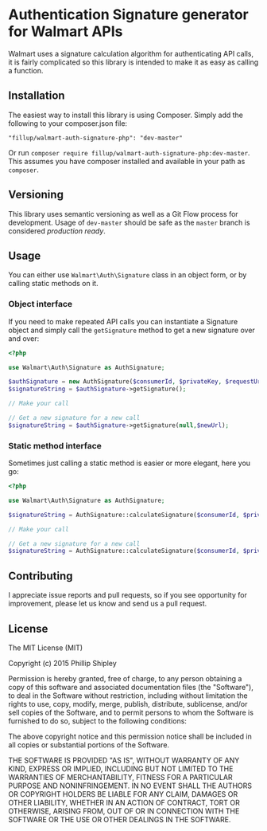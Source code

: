 # Authentication Signature generator for Walmart APIs

Walmart uses a signature calculation algorithm for authenticating API 
calls, it is fairly complicated so this library is intended to make it 
as easy as calling a function. 

## Installation

The easiest way to install this library is using Composer. Simply add 
the following to your composer.json file:

    "fillup/walmart-auth-signature-php": "dev-master"
        
Or run ```composer require fillup/walmart-auth-signature-php:dev-master```. 
This assumes you have composer installed and available in your path 
as ```composer```.

## Versioning
This library uses semantic versioning as well as a Git Flow process
for development. Usage of ```dev-master``` should be safe as the 
```master``` branch is considered *production ready*.

## Usage
You can either use ```Walmart\Auth\Signature``` class in an object form, 
or by calling static methods on it.

### Object interface
If you need to make repeated API calls you can instantiate a Signature 
object and simply call the ```getSignature``` method to get a new 
signature over and over:

```php
<?php

use Walmart\Auth\Signature as AuthSignature;

$authSignature = new AuthSignature($consumerId, $privateKey, $requestUrl, $requestMethod);
$signatureString = $authSignature->getSignature();

// Make your call

// Get a new signature for a new call
$signatureString = $authSignature->getSignature(null,$newUrl);
```


### Static method interface
Sometimes just calling a static method is easier or more elegant, 
here you go:

```php
<?php

use Walmart\Auth\Signature as AuthSignature;

$signatureString = AuthSignature::calculateSignature($consumerId, $privateKey, $requestUrl, $requestMethod);

// Make your call

// Get a new signature for a new call
$signatureString = AuthSignature::calculateSignature($consumerId, $privateKey, $requestUrl, $requestMethod);
```

## Contributing
I appreciate issue reports and pull requests, so if you see opportunity 
for improvement, please let us know and send us a pull request.

## License
The MIT License (MIT)

Copyright (c) 2015 Phillip Shipley

Permission is hereby granted, free of charge, to any person obtaining a copy
of this software and associated documentation files (the "Software"), to deal
in the Software without restriction, including without limitation the rights
to use, copy, modify, merge, publish, distribute, sublicense, and/or sell
copies of the Software, and to permit persons to whom the Software is
furnished to do so, subject to the following conditions:

The above copyright notice and this permission notice shall be included in all
copies or substantial portions of the Software.

THE SOFTWARE IS PROVIDED "AS IS", WITHOUT WARRANTY OF ANY KIND, EXPRESS OR
IMPLIED, INCLUDING BUT NOT LIMITED TO THE WARRANTIES OF MERCHANTABILITY,
FITNESS FOR A PARTICULAR PURPOSE AND NONINFRINGEMENT. IN NO EVENT SHALL THE
AUTHORS OR COPYRIGHT HOLDERS BE LIABLE FOR ANY CLAIM, DAMAGES OR OTHER
LIABILITY, WHETHER IN AN ACTION OF CONTRACT, TORT OR OTHERWISE, ARISING FROM,
OUT OF OR IN CONNECTION WITH THE SOFTWARE OR THE USE OR OTHER DEALINGS IN THE
SOFTWARE.


